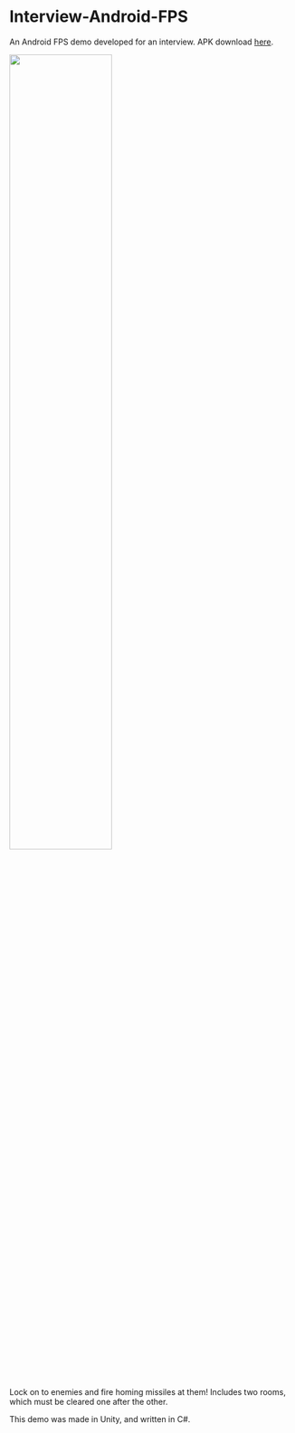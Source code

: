 # Interview-Android-FPS
An Android FPS demo developed for an interview. APK download [here](https://github.com/Stephen-Muehlenberg/Interview-Android-FPS/blob/main/APK/MobileFPSPrototype.apk).

<img src="https://github.com/Stephen-Muehlenberg/Interview-Android-FPS/blob/main/Screenshots/Android-FPS-sample.gif" width=60% height=60%>

Lock on to enemies and fire homing missiles at them! Includes two rooms, which must be cleared one after the other.

This demo was made in Unity, and written in C#.
